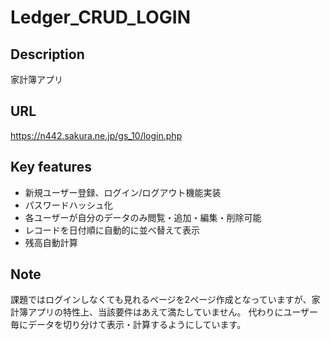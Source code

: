 # Ledger_CRUD_LOGIN

## Description
家計簿アプリ

## URL
https://n442.sakura.ne.jp/gs_10/login.php

## Key features
* 新規ユーザー登録、ログイン/ログアウト機能実装
* パスワードハッシュ化
* 各ユーザーが自分のデータのみ閲覧・追加・編集・削除可能
* レコードを日付順に自動的に並べ替えて表示
* 残高自動計算

## Note
課題ではログインしなくても見れるページを2ページ作成となっていますが、家計簿アプリの特性上、当該要件はあえて満たしていません。
代わりにユーザー毎にデータを切り分けて表示・計算するようにしています。
